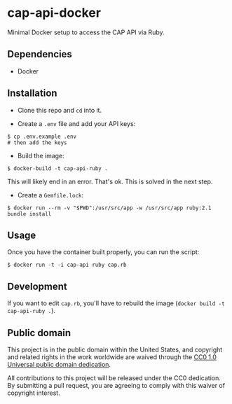 # cap-api-docker

Minimal Docker setup to access the CAP API via Ruby.

## Dependencies

- Docker

## Installation

- Clone this repo and `cd` into it.

- Create a `.env` file and add your API keys:

```
$ cp .env.example .env
# then add the keys
```

- Build the image:

```
$ docker-build -t cap-api-ruby .
```

This will likely end in an error. That's ok. This is solved in the next step.

- Create a `Gemfile.lock`:

```
$ docker run --rm -v "$PWD":/usr/src/app -w /usr/src/app ruby:2.1 bundle install
```

## Usage

Once you have the container built properly, you can run the script:

```
$ docker run -t -i cap-api ruby cap.rb
```

## Development

If you want to edit `cap.rb`, you'll have to rebuild the image (`docker build -t cap-api-ruby .`).

## Public domain

This project is in the public domain within the United States, and
copyright and related rights in the work worldwide are waived through
the [CC0 1.0 Universal public domain dedication](https://creativecommons.org/publicdomain/zero/1.0/).

All contributions to this project will be released under the CC0
dedication. By submitting a pull request, you are agreeing to comply
with this waiver of copyright interest.
